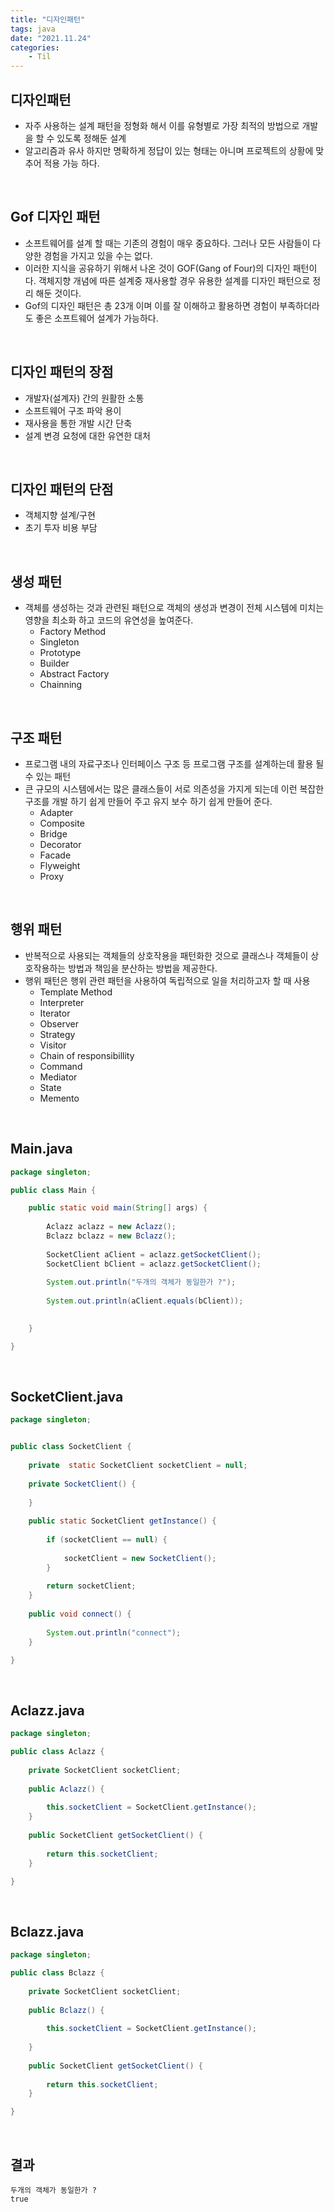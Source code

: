 ```yaml
---
title: "디자인패턴"
tags: java
date: "2021.11.24"
categories: 
    - Til
---
```



## 디자인패턴
- 자주 사용하는 설계 패턴을 정형화 해서 이를 유형별로 가장 최적의 방법으로 개발을 할 수 있도록 정해둔 설계
- 알고리즘과 유사 하지만 명확하게 정답이 있는 형태는 아니며 프로젝트의 상황에 맞추어 적용 가능 하다.

<br>

## Gof 디자인 패턴
- 소프트웨어를 설계 할 때는 기존의 경험이 매우 중요하다. 그러나 모든 사람들이 다양한 경험을 가지고 있을 수는 없다.
- 이러한 지식을 공유하기 위해서 나온 것이 GOF(Gang of Four)의 디자인 패턴이다. 객체지향 개념에 따른 설계중 재사용할 경우 유용한 설계를 디자인 패턴으로 정리 해둔 것이다.
- Gof의 디자인 패턴은 총 23개 이며 이를 잘 이해하고 활용하면 경험이 부족하더라도 좋은 소프트웨어 설계가 가능하다.

<br>

## 디자인 패턴의 장점
- 개발자(설계자) 간의 원활한 소통
- 소프트웨어 구조 파악 용이
- 재사용을 통한 개발 시간 단축
- 설계 변경 요청에 대한 유연한 대처

<br>

## 디자인 패턴의 단점
- 객체지향 설계/구현
- 초기 투자 비용 부담

<br>

## 생성 패턴
- 객체를 생성하는 것과 관련된 패턴으로 객체의 생성과 변경이 전체 시스템에 미치는 영향을 최소화 하고 코드의 유연성을 높여준다.
	- Factory Method
	- Singleton
	- Prototype
	- Builder
	- Abstract Factory
	- Chainning

<br>

## 구조 패턴
- 프로그램 내의 자료구조나 인터페이스 구조 등 프로그램 구조를 설계하는데 활용 될 수 있는 패턴
- 큰 규모의 시스템에서는 많은 클래스들이 서로 의존성을 가지게 되는데 이런 복잡한 구조를 개발 하기 쉽게 만들어 주고 유지 보수 하기 쉽게 만들어 준다.
	- Adapter
	- Composite
	- Bridge
	- Decorator
	- Facade
	- Flyweight
	- Proxy

<br>

## 행위 패턴
- 반복적으로 사용되는 객체들의 상호작용을 패턴화한 것으로 클래스나 객체들이 상호작용하는 방법과 책임을 분산하는 방법을 제공한다.
- 행위 패턴은 행위 관련 패턴을 사용하여 독립적으로 일을 처리하고자 할 때 사용
	- Template Method
	- Interpreter
	- Iterator
	- Observer
	- Strategy
	- Visitor
	- Chain of responsibillity
	- Command
	- Mediator
	- State
	- Memento

<br>

## Main.java
```java
package singleton;

public class Main {

	public static void main(String[] args) {
		
		Aclazz aclazz = new Aclazz();
		Bclazz bclazz = new Bclazz();
		
		SocketClient aClient = aclazz.getSocketClient();
		SocketClient bClient = aclazz.getSocketClient();
		
		System.out.println("두개의 객체가 동일한가 ?");
		
		System.out.println(aClient.equals(bClient));
		

	}

}
```

<br>

## SocketClient.java
```java
package singleton;


public class SocketClient {
	
	private  static SocketClient socketClient = null;
	
	private SocketClient() {
		
	}
	
	public static SocketClient getInstance() {
		
		if (socketClient == null) {
			
			socketClient = new SocketClient();
		}
		
		return socketClient;
	}
	
	public void connect() {
		
		System.out.println("connect");
	}

}
```

<br>

## Aclazz.java
```java
package singleton;

public class Aclazz {
	
	private SocketClient socketClient;
	
	public Aclazz() {
		
		this.socketClient = SocketClient.getInstance();
	}
	
	public SocketClient getSocketClient() {
		
		return this.socketClient;
	}

}
```

<br>

## Bclazz.java
```java
package singleton;

public class Bclazz {
	
	private SocketClient socketClient;
	
	public Bclazz() {
		
		this.socketClient = SocketClient.getInstance();
		
	}
	
	public SocketClient getSocketClient() {
		
		return this.socketClient;
	}

}
```

<br>

## 결과
```
두개의 객체가 동일한가 ?
true
```